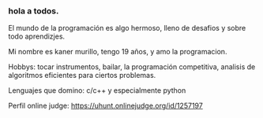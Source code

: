 ### hola a todos.

El mundo de la programación es algo hermoso, lleno de desafios y sobre todo aprendizjes.

Mi nombre es kaner murillo, tengo 19 años, y amo la programacion.

Hobbys: tocar instrumentos, bailar, la programación competitiva, analisis de algoritmos eficientes para ciertos problemas.

Lenguajes que domino: c/c++ y especialmente python

Perfil online judge: https://uhunt.onlinejudge.org/id/1257197


